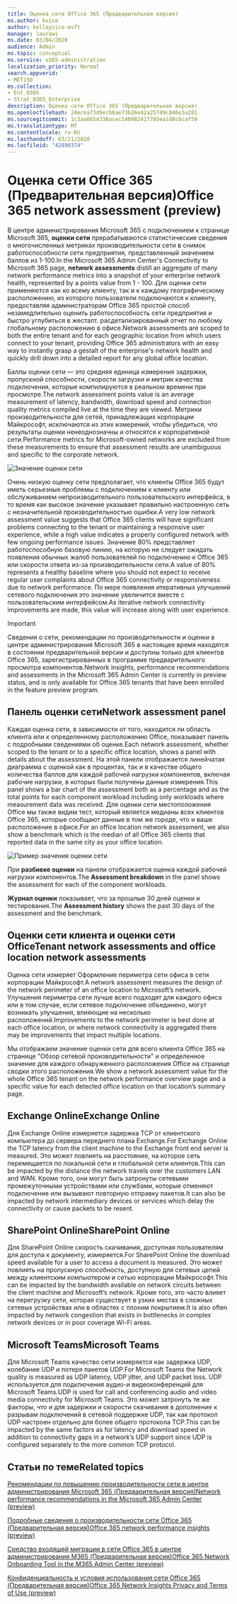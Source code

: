 ```yaml
---
title: Оценка сети Office 365 (Предварительная версия)
ms.author: kvice
author: kelleyvice-msft
manager: laurawi
ms.date: 03/04/2020
audience: Admin
ms.topic: conceptual
ms.service: o365-administration
localization_priority: Normal
search.appverid:
- MET150
ms.collection:
- Ent_O365
- Strat_O365_Enterprise
description: Оценка сети Office 365 (Предварительная версия)
ms.openlocfilehash: 24ecea73d9ecb6ae73b26e42a25749c846e3a281
ms.sourcegitcommit: 1c3aa0654336acec14098241f785ea1d8c6caf50
ms.translationtype: MT
ms.contentlocale: ru-RU
ms.lasthandoff: 03/21/2020
ms.locfileid: "42890374"
---
```

# <a name="office-365-network-assessment-preview"></a><span data-ttu-id="86b4b-103">Оценка сети Office 365 (Предварительная версия)</span><span class="sxs-lookup"><span data-stu-id="86b4b-103">Office 365 network assessment (preview)</span></span>

<span data-ttu-id="86b4b-104">В центре администрирования Microsoft 365 с подключением к странице Microsoft 365, **оценки сети** прерабатываются статистические сведения о многочисленных метриках производительности сети в снимок работоспособности сети предприятия, представленный значением баллов из 1-100.</span><span class="sxs-lookup"><span data-stu-id="86b4b-104">In the Microsoft 365 Admin Center's Connectivity to Microsoft 365 page, **network assessments** distill an aggregate of many network performance metrics into a snapshot of your enterprise network health, represented by a points value from 1 - 100.</span></span> <span data-ttu-id="86b4b-105">Для оценки сети применяются как ко всему клиенту, так и к каждому географическому расположению, из которого пользователи подключаются к клиенту, предоставляя администраторам Office 365 простой способ незамедлительно оценить работоспособность сети предприятия и быстро углубиться в жесталт. расдетализированный отчет по любому глобальному расположению в офисе.</span><span class="sxs-lookup"><span data-stu-id="86b4b-105">Network assessments are scoped to both the entire tenant and for each geographic location from which users connect to your tenant, providing Office 365 administrators with an easy way to instantly grasp a gestalt of the enterprise's network health and quickly drill down into a detailed report for any global office location.</span></span>

<span data-ttu-id="86b4b-106">Баллы оценки сети — это средняя единица измерения задержки, пропускной способности, скорости загрузки и метрик качества подключения, которые компилируются в реальном времени при просмотре.</span><span class="sxs-lookup"><span data-stu-id="86b4b-106">The network assessment points value is an average measurement of latency, bandwidth, download speed and connection quality metrics compiled live at the time they are viewed.</span></span> <span data-ttu-id="86b4b-107">Метрики производительности для сетей, принадлежащих корпорации Майкрософт, исключаются из этих измерений, чтобы убедиться, что результаты оценки ненеоднозначны и относятся к корпоративной сети.</span><span class="sxs-lookup"><span data-stu-id="86b4b-107">Performance metrics for Microsoft-owned networks are excluded from these measurements to ensure that assessment results are unambiguous and specific to the corporate network.</span></span>

![Значение оценки сети](Media/m365-mac-perf/m365-mac-perf-overview-score-top.png)

<span data-ttu-id="86b4b-109">Очень низкую оценку сети предполагает, что клиенты Office 365 будут иметь серьезные проблемы с подключением к клиенту или обслуживанием непроизводительного пользовательского интерфейса, в то время как высокое значение указывает правильно настроенную сеть с незначительной производительностью ошибки.</span><span class="sxs-lookup"><span data-stu-id="86b4b-109">A very low network assessment value suggests that Office 365 clients will have significant problems connecting to the tenant or maintaining a responsive user experience, while a high value indicates a properly configured network with few ongoing performance issues.</span></span> <span data-ttu-id="86b4b-110">Значение 80% представляет работоспособную базовую линию, на которую не следует ожидать появления обычных жалоб пользователей по подключению к Office 365 или скорости ответа из-за производительности сети.</span><span class="sxs-lookup"><span data-stu-id="86b4b-110">A value of 80% represents a healthy baseline where you should not expect to receive regular user complaints about Office 365 connectivity or responsiveness due to network performance.</span></span> <span data-ttu-id="86b4b-111">По мере появления итеративных улучшений сетевого подключения это значение увеличится вместе с пользовательским интерфейсом.</span><span class="sxs-lookup"><span data-stu-id="86b4b-111">As iterative network connectivity improvements are made, this value will increase along with user experience.</span></span>

>[!IMPORTANT]
><span data-ttu-id="86b4b-112">Сведения о сети, рекомендации по производительности и оценки в центре администрирования Microsoft 365 в настоящее время находятся в состоянии предварительной версии и доступны только для клиентов Office 365, зарегистрированных в программе предварительного просмотра компонентов.</span><span class="sxs-lookup"><span data-stu-id="86b4b-112">Network insights, performance recommendations and assessments in the Microsoft 365 Admin Center is currently in preview status, and is only available for Office 365 tenants that have been enrolled in the feature preview program.</span></span>

## <a name="network-assessment-panel"></a><span data-ttu-id="86b4b-113">Панель оценки сети</span><span class="sxs-lookup"><span data-stu-id="86b4b-113">Network assessment panel</span></span>

<span data-ttu-id="86b4b-114">Каждая оценка сети, в зависимости от того, находится ли область клиента или к определенному расположению Office, показывает панель с подробными сведениями об оценке.</span><span class="sxs-lookup"><span data-stu-id="86b4b-114">Each network assessment, whether scoped to the tenant or to a specific office location, shows a panel with details about the assessment.</span></span> <span data-ttu-id="86b4b-115">На этой панели отображается линейчатая диаграмма с оценкой как в процентах, так и в качестве общего количества баллов для каждой рабочей нагрузки компонентов, включая рабочие нагрузки, в которых были получены данные измерения.</span><span class="sxs-lookup"><span data-stu-id="86b4b-115">This panel shows a bar chart of the assessment both as a percentage and as the total points for each component workload including only workloads where measurement data was received.</span></span> <span data-ttu-id="86b4b-116">Для оценки сети местоположения Office мы также видим тест, который является медианы всех клиентов Office 365, которые сообщают данные в том же городе, что и ваше расположение в офисе.</span><span class="sxs-lookup"><span data-stu-id="86b4b-116">For an office location network assessment, we also show a benchmark which is the median of all Office 365 clients that reported data in the same city as your office location.</span></span>

![Пример значения оценки сети](Media/m365-mac-perf/m365-mac-perf-overview-score.png)

<span data-ttu-id="86b4b-118">При **разбивке оценки** на панели отображается оценка каждой рабочей нагрузки компонентов.</span><span class="sxs-lookup"><span data-stu-id="86b4b-118">The **Assessment breakdown** in the panel shows the assessment for each of the component workloads.</span></span>

<span data-ttu-id="86b4b-119">**Журнал оценки** показывает, что за прошлые 30 дней оценки и тестирования.</span><span class="sxs-lookup"><span data-stu-id="86b4b-119">The **Assessment history** shows the past 30 days of the assessment and the benchmark.</span></span>

## <a name="tenant-network-assessments-and-office-location-network-assessments"></a><span data-ttu-id="86b4b-120">Оценки сети клиента и оценки сети Office</span><span class="sxs-lookup"><span data-stu-id="86b4b-120">Tenant network assessments and office location network assessments</span></span>

<span data-ttu-id="86b4b-121">Оценка сети измеряет Оформление периметра сети офиса в сети корпорации Майкрософт.</span><span class="sxs-lookup"><span data-stu-id="86b4b-121">A network assessment measures the design of the network perimeter of an office location to Microsoft’s network.</span></span> <span data-ttu-id="86b4b-122">Улучшения периметра сети лучше всего подходят для каждого офиса или в том случае, если сетевое подключение объединено, могут возникать улучшения, влияющие на несколько расположений.</span><span class="sxs-lookup"><span data-stu-id="86b4b-122">Improvements to the network perimeter is best done at each office location, or where network connectivity is aggregated there may be improvements that impact multiple locations.</span></span>

<span data-ttu-id="86b4b-123">Мы отображаем значение оценки сети для всего клиента Office 365 на странице "Обзор сетевой производительности" и определенное значение для каждого обнаруженного расположения Office на странице сводки этого расположения.</span><span class="sxs-lookup"><span data-stu-id="86b4b-123">We show a network assessment value for the whole Office 365 tenant on the network performance overview page and a specific value for each detected office location on that location’s summary page.</span></span>

## <a name="exchange-online"></a><span data-ttu-id="86b4b-124">Exchange Online</span><span class="sxs-lookup"><span data-stu-id="86b4b-124">Exchange Online</span></span>

<span data-ttu-id="86b4b-125">Для Exchange Online измеряется задержка TCP от клиентского компьютера до сервера переднего плана Exchange.</span><span class="sxs-lookup"><span data-stu-id="86b4b-125">For Exchange Online the TCP latency from the client machine to the Exchange front end server is measured.</span></span> <span data-ttu-id="86b4b-126">Это может повлиять на расстояние, на которое сеть перемещается по локальной сети и глобальной сети клиентов.</span><span class="sxs-lookup"><span data-stu-id="86b4b-126">This can be impacted by the distance the network travels over the customers LAN and WAN.</span></span> <span data-ttu-id="86b4b-127">Кроме того, они могут быть затронуты сетевыми промежуточными устройствами или службами, которые отменяют подключение или вызывают повторную отправку пакетов.</span><span class="sxs-lookup"><span data-stu-id="86b4b-127">It can also be impacted by network intermediary devices or services which delay the connectivity or cause packets to be resent.</span></span>

## <a name="sharepoint-online"></a><span data-ttu-id="86b4b-128">SharePoint Online</span><span class="sxs-lookup"><span data-stu-id="86b4b-128">SharePoint Online</span></span>

<span data-ttu-id="86b4b-129">Для SharePoint Online скорость скачивания, доступная пользователям для доступа к документу, измеряется.</span><span class="sxs-lookup"><span data-stu-id="86b4b-129">For SharePoint Online the download speed available for a user to access a document is measured.</span></span> <span data-ttu-id="86b4b-130">Это может повлиять на пропускную способность, доступную для сетевых цепей между клиентским компьютером и сетью корпорации Майкрософт.</span><span class="sxs-lookup"><span data-stu-id="86b4b-130">This can be impacted by the bandwidth available on network circuits between the client machine and Microsoft’s network.</span></span> <span data-ttu-id="86b4b-131">Кроме того, это часто влияет на перегрузку сети, которая существует в узких местах в сложных сетевых устройствах или в областях с плохим покрытием.</span><span class="sxs-lookup"><span data-stu-id="86b4b-131">It is also often impacted by network congestion that exists in bottlenecks in complex network devices or in poor coverage Wi-Fi areas.</span></span>

## <a name="microsoft-teams"></a><span data-ttu-id="86b4b-132">Microsoft Teams</span><span class="sxs-lookup"><span data-stu-id="86b4b-132">Microsoft Teams</span></span>

<span data-ttu-id="86b4b-133">Для Microsoft Teams качество сети измеряется как задержка UDP, колебание UDP и потеря пакетов UDP.</span><span class="sxs-lookup"><span data-stu-id="86b4b-133">For Microsoft Teams the Network quality is measured as UDP latency, UDP jitter, and UDP packet loss.</span></span> <span data-ttu-id="86b4b-134">UDP используется для подключения аудио-и видеоконференций для Microsoft Teams.</span><span class="sxs-lookup"><span data-stu-id="86b4b-134">UDP is used for call and conferencing audio and video media connectivity for Microsoft Teams.</span></span> <span data-ttu-id="86b4b-135">Это может затронуть те же факторы, что и для задержки и скорости скачивания в дополнение к разрывам подключений в сетевой поддержке UDP, так как протокол UDP настроен отдельно для более общего протокола TCP.</span><span class="sxs-lookup"><span data-stu-id="86b4b-135">This can be impacted by the same factors as for latency and download speed in addition to connectivity gaps in a network’s UDP support since UDP is configured separately to the more common TCP protocol.</span></span>

## <a name="related-topics"></a><span data-ttu-id="86b4b-136">Статьи по теме</span><span class="sxs-lookup"><span data-stu-id="86b4b-136">Related topics</span></span>

[<span data-ttu-id="86b4b-137">Рекомендации по повышению производительности сети в центре администрирования Microsoft 365 (Предварительная версия)</span><span class="sxs-lookup"><span data-stu-id="86b4b-137">Network performance recommendations in the Microsoft 365 Admin Center (preview)</span></span>](office-365-network-mac-perf-overview.md)

[<span data-ttu-id="86b4b-138">Подробные сведения о производительности сети Office 365 (Предварительная версия)</span><span class="sxs-lookup"><span data-stu-id="86b4b-138">Office 365 network performance insights (preview)</span></span>](office-365-network-mac-perf-insights.md)

[<span data-ttu-id="86b4b-139">Средство входящей миграции в сети Office 365 в центре администрирования M365 (Предварительная версия)</span><span class="sxs-lookup"><span data-stu-id="86b4b-139">Office 365 Network Onboarding Tool in the M365 Admin Center (preview)</span></span>](office-365-network-mac-perf-onboarding-tool.md)

[<span data-ttu-id="86b4b-140">Конфиденциальность и условия использования сети Office 365 (Предварительная версия)</span><span class="sxs-lookup"><span data-stu-id="86b4b-140">Office 365 Network Insights Privacy and Terms of Use (preview)</span></span>](office-365-network-mac-perf-privacy.md)
